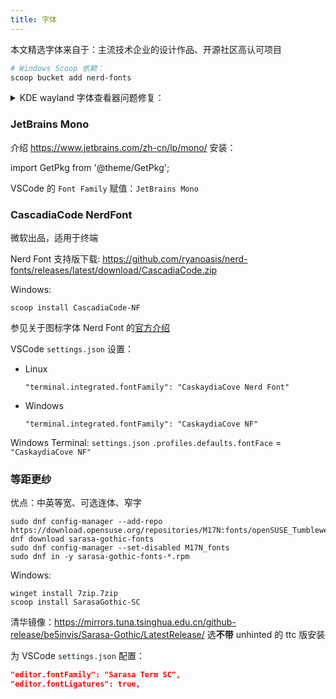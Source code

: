 ```yaml
---
title: 字体
---
```


本文精选字体来自于：主流技术企业的设计作品、开源社区高认可项目

```powershell
# Windows Scoop 依赖：
scoop bucket add nerd-fonts
```

 <details className="let-details-to-gray">
<summary>KDE wayland 字体查看器问题修复：</summary>

修复：

```
cd ~/.local/share/applications/
cp /usr/share/applications/org.kde.kfontview.desktop .
sed -i "/Exec/ s/=/=env QT_QPA_PLATFORM=xcb /" org.kde.kfontview.desktop
cd -
```

Bug 报告：[链接](https://bugs.kde.org/show_bug.cgi?id=439470)

</details>

### JetBrains Mono

介绍 <https://www.jetbrains.com/zh-cn/lp/mono/> 安装：

import GetPkg from '@theme/GetPkg';

<GetPkg name="goldendict" dnf="jetbrains-mono-fonts" scoop="JetBrains-Mono" />

VSCode 的 `Font Family` 赋值：`JetBrains Mono`

### CascadiaCode NerdFont

微软出品，适用于终端

Nerd Font 支持版下载: https://github.com/ryanoasis/nerd-fonts/releases/latest/download/CascadiaCode.zip

Windows:

    scoop install CascadiaCode-NF

参见关于图标字体 Nerd Font 的[官方介绍](https://www.nerdfonts.com/)

VSCode `settings.json` 设置：

- Linux

      "terminal.integrated.fontFamily": "CaskaydiaCove Nerd Font"

- Windows

      "terminal.integrated.fontFamily": "CaskaydiaCove NF"

Windows Terminal: `settings.json` `.profiles.defaults.fontFace` = `"CaskaydiaCove NF"`

### 等距更纱

优点：中英等宽、可选连体、窄字

```shell
sudo dnf config-manager --add-repo https://download.opensuse.org/repositories/M17N:fonts/openSUSE_Tumbleweed/M17N:fonts.repo
dnf download sarasa-gothic-fonts
sudo dnf config-manager --set-disabled M17N_fonts
sudo dnf in -y sarasa-gothic-fonts-*.rpm
```

Windows:

    winget install 7zip.7zip
    scoop install SarasaGothic-SC

清华镜像：https://mirrors.tuna.tsinghua.edu.cn/github-release/be5invis/Sarasa-Gothic/LatestRelease/ 选**不带** unhinted 的 ttc 版安装

为 VSCode `settings.json` 配置：

```json
"editor.fontFamily": "Sarasa Term SC",
"editor.fontLigatures": true,
```
